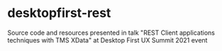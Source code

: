 # desktopfirst-rest
Source code and resources presented in talk "REST Client applications techniques with TMS XData" at Desktop First UX Summit 2021 event
